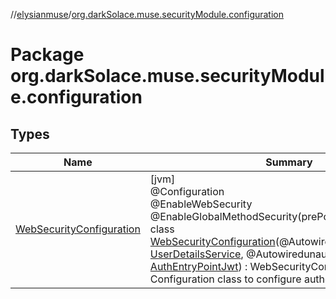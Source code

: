 //[elysianmuse](../../index.md)/[org.darkSolace.muse.securityModule.configuration](index.md)

# Package org.darkSolace.muse.securityModule.configuration

## Types

| Name | Summary |
|---|---|
| [WebSecurityConfiguration](-web-security-configuration/index.md) | [jvm]<br>@Configuration<br>@EnableWebSecurity<br>@EnableGlobalMethodSecurity(prePostEnabled = true)<br>class [WebSecurityConfiguration](-web-security-configuration/index.md)(@AutowireduserDetailsService: [UserDetailsService](../org.darkSolace.muse.securityModule.service/-user-details-service/index.md), @AutowiredunauthorizedHandler: [AuthEntryPointJwt](../org.darkSolace.muse.securityModule.service/-auth-entry-point-jwt/index.md)) : WebSecurityConfigurerAdapter<br>Configuration class to configure authentication via JWT |
